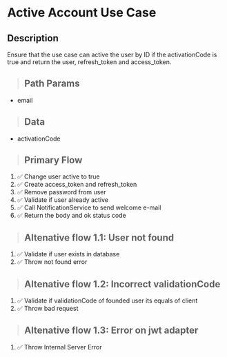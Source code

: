 # Active Account Use Case

## Description

Ensure that the use case can active the user by ID if the activationCode is true and return the user, refresh_token and access_token.

> ## Path Params

- email

> ## Data

- activationCode

> ## Primary Flow

1. ✅ Change user active to true
2. ✅ Create access_token and refresh_token
3. ✅ Remove password from user
4. ✅ Validate if user already active
5. ✅ Call NotificationService to send welcome e-mail
6. ✅ Return the body and ok status code

> ## Altenative flow 1.1: User not found

1. ✅ Validate if user exists in database
2. ✅ Throw not found error

> ## Altenative flow 1.2: Incorrect validationCode

1. ✅ Validate if validationCode of founded user its equals of client
2. ✅ Throw bad request

> ## Altenative flow 1.3: Error on jwt adapter

1. ✅ Throw Internal Server Error
